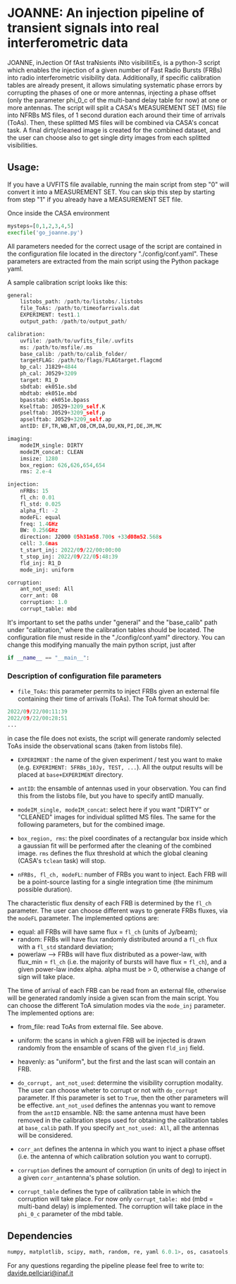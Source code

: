 # JOANNE: An injection pipeline of transient signals into real interferometric data

JOANNE,  inJection Of fAst traNsients iNto visibilitiEs, is a python-3 script which enables the injection of a given number of Fast Radio Bursts (FRBs) into radio interferometric visibility data.
Additionally, if specific calibration tables are already present, it allows simulating systematic phase errors by corrupting the phases of one or more antennas,
injecting a phase offset (only the parameter phi_0_c of the multi-band delay table for now) at one or more antennas. The script will split a CASA's MEASUREMENT SET (MS)
file into NFRBs MS files, of 1 second duration each around their time of arrivals (ToAs). Then, these splitted MS files will be combined via CASA's concat task.
A final dirty/cleaned image is created for the combined dataset, and the user can choose also to get single dirty images from each splitted visibilities.

## Usage:
If you have a UVFITS file available, running the main script from step "0" will convert it into a MEASUREMENT SET.
You can skip this step by starting from step "1" if you already have a MEASUREMENT SET file.

Once inside the CASA environment

```python
mysteps=[0,1,2,3,4,5]
execfile('go_joanne.py')
```

All parameters needed for the correct usage of the script are contained in the configuration file located in the directory "./config/conf.yaml".
These parameters are extracted from the main script using the Python package yaml.

A sample calibration script looks like this:

```python
general:
    listobs_path: /path/to/listobs/.listobs
    file_ToAs: /path/to/timeofarrivals.dat
    EXPERIMENT: test1.1
    output_path: /path/to/output_path/

calibration:
    uvfile: /path/to/uvfits_file/.uvfits
    ms: /path/to/msfile/.ms
    base_calib: /path/to/calib_folder/
    targetFLAG: /path/to/flags/FLAGtarget.flagcmd
    bp_cal: J1829+4844
    ph_cal: J0529+3209
    target: R1_D
    sbdtab: ek051e.sbd
    mbdtab: ek051e.mbd
    bpasstab: ek051e.bpass
    Kselftab: J0529+3209_self.K
    pselftab: J0529+3209_self.p
    apselftab: J0529+3209_self.ap
    antID: EF,TR,WB,NT,O8,CM,DA,DU,KN,PI,DE,JM,MC

imaging:
    modeIM_single: DIRTY
    modeIM_concat: CLEAN
    imsize: 1280
    box_region: 626,626,654,654
    rms: 2.e-4

injection:
    nFRBs: 15
    fl_ch: 0.01
    fl_std: 0.025
    alpha_fl: -2
    modeFL: equal
    freq: 1.4GHz
    BW: 0.256GHz
    direction: J2000 05h31m58.700s +33d08m52.568s
    cell: 3.6mas
    t_start_inj: 2022/09/22/00:00:00
    t_stop_inj: 2022/09/22/05:48:39
    fld_inj: R1_D
    mode_inj: uniform

corruption:
    ant_not_used: All
    corr_ant: O8
    corruption: 1.0
    corrupt_table: mbd
```

It's important to set the paths under "general" and the "base_calib" path under "calibration," where the calibration tables should be located.
The configuration file must reside in the "./config/conf.yaml" directory. You can change this modifying manually the main python script, just after

```python
if __name__ == "__main__":
```

### Description of configuration file parameters

- ```file_ToAs```: this parameter permits to inject FRBs given an external file containing their time of arrivals (ToAs). The ToA format should be:

```python
2022/09/22/00:11:39
2022/09/22/00:28:51
...
```
in case the file does not exists, the script will generate randomly selected ToAs inside the observational scans (taken from listobs file).

- ```EXPERIMENT``` : the name of the given experiment / test you want to make (e.g. ```EXPERIMENT: 5FRBs_10Jy, TEST, ...```). All the output results will
be placed at ```base+EXPERIMENT``` directory.

- ```antID```: the ensamble of antennas used in your observation. You can find this from the listobs file, but you have to specify antID manually.

- ```modeIM_single, modeIM_concat```: select here if you want "DIRTY" or "CLEANED" images for individual splitted MS files. The same for the following parameters, but for the combined image.

- ```box_region, rms```: the pixel coordinates of a rectangular box inside which a gaussian fit will be performed after the cleaning of the combined image. ```rms``` defines
the flux threshold at which the global cleaning (CASA's ```tclean``` task) will stop.

- ```nFRBs, fl_ch, modeFL```: number of FRBs you want to inject. Each FRB will be a point-source lasting for a single integration time (the minimum possible duration).

The characteristic flux density of each FRB is determined by the ```fl_ch``` parameter. The user can choose different ways to generate FRBs fluxes, via the ```modeFL```
parameter. The implemented options are:

- equal: all FRBs will have same flux = ```fl_ch``` (units of Jy/beam);
- random: FRBs will have flux randomly distributed around a ```fl_ch``` flux with a ```fl_std``` standard deviation;
- powerlaw --> FRBs will have flux distributed as a power-law, with flux_min = ```fl_ch``` (i.e. the majority of bursts will have flux = ```fl_ch```), and a given
power-law index alpha. alpha must be > 0, otherwise a change of sign will take place.

The time of arrival of each FRB can be read from an external file, otherwise will be generated randomly inside a given scan from the main script.
You can choose the different ToA simulation modes via the ```mode_inj``` parameter. The implemented options are:
- from_file: read ToAs from external file. See above.
- uniform: the scans in which a given FRB will be injected is drawn randomly from the ensamble of scans of the given ```fld_inj``` field.
- heavenly: as "uniform", but the first and the last scan will contain an FRB.

- ```do_corrupt, ant_not_used```: determine the visibility corruption modality. The user can choose wheter
to corrupt or not with ```do_corrupt``` parameter. If this parameter is set to ```True```, then the other parameters will be effective. ```ant_not_used``` defines the antennas you want to
remove from the ```antID``` ensamble. NB: the same antenna must have been removed in the calibration steps used for obtaining the calibration
tables at ```base_calib``` path. If you specify ```ant_not_used: All```, all the antennas will be considered.

- ```corr_ant``` defines the antenna in which you want to inject a phase offset (i.e. the antenna of which calibration solution you want to corrupt).
  
- ```corruption``` defines the amount of corruption (in units of deg) to inject in a given ```corr_ant```antenna's phase solution.
  
- ```corrupt_table``` defines the type of calibration table in which the corruption will take place. For now only ```corrupt_table: mbd``` (mbd = multi-band delay) is implemented.
The corruption will take place in the ```phi_0_c``` parameter of the mbd table.

## Dependencies

```python
numpy, matplotlib, scipy, math, random, re, yaml 6.0.1>, os, casatools, casavlbitools, datetime
```

For any questions regarding the pipeline please feel free to write to:
davide.pellciari@inaf.it
